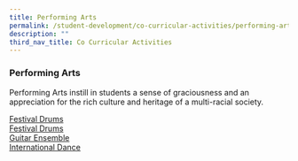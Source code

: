 ```yaml
---
title: Performing Arts
permalink: /student-development/co-curricular-activities/performing-arts/
description: ""
third_nav_title: Co Curricular Activities
---
```

### Performing Arts
Performing Arts instill in students a sense of graciousness and an appreciation for the rich culture and heritage of a multi-racial society.

<a target="_blank" href="/files/CCA2023/gb_info.jpg">Festival Drums</a><br>
[Festival Drums](/files/CCA2023/festival-drums-poster-2023.pdf) <br>
[Guitar Ensemble](/files/CCA2023/ge-infographic-publicity2023.pdf) <br>
[International Dance](/files/CCA2023/dance-poster-2023.pdf) <br>